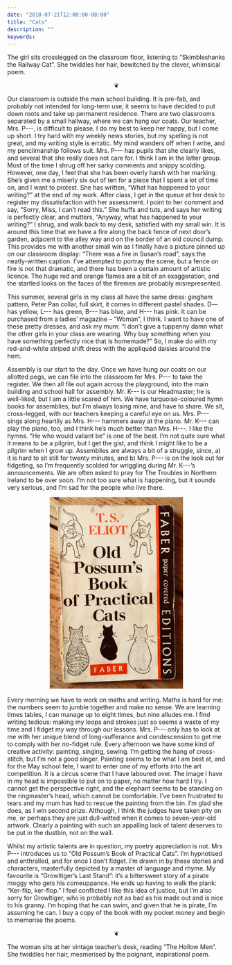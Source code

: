```yaml
---
date: "2018-07-21T12:00:00-08:00"
title: "Cats"
description: ""
keywords:
---
```


The girl sits crosslegged on the classroom floor, listening to “Skimbleshanks the Railway Cat”. She
twiddles her hair, bewitched by the clever, whimsical poem.
<!--more-->

<center>
❦
</center>

Our classroom is outside the main school building. It is pre-fab, and probably not intended for
long-term use; it seems to have decided to put down roots and take up permanent residence. There are
two classrooms separated by a small hallway, where we can hang our coats. Our teacher, Mrs. P---, is
difficult to please. I do my best to keep her happy, but I come up short. I try hard with my weekly
news stories, but my spelling is not great, and my writing style is erratic. My mind wanders off
when I write, and my pencilmanship follows suit. Mrs. P--- has pupils that she clearly likes, and
several that she really does not care for. I think I am in the latter group. Most of the time I
shrug off her sarky comments and snippy scolding. However, one day, I feel that she has been overly
harsh with her marking. She’s given me a miserly six out of ten for a piece that I spent a lot of
time on, and I want to protest. She has written, “What has happened to your writing?” at the end of
my work. After class, I get in the queue at her desk to register my dissatisfaction with her
assessment. I point to her comment and say, “Sorry, Miss, I can’t read this.” She huffs and tuts,
and says her writing is perfectly clear, and mutters, “Anyway, what has happened to your writing?” I
shrug, and walk back to my desk, satisfied with my small win.  It is around this time that we have a
fire along the back fence of next door’s garden, adjacent to the alley way and on the border of an
old council dump. This provides me with another small win as I finally have a picture pinned up on
our classroom display: “There was a fire in Susan’s road”, says the neatly-written caption. I’ve
attempted to portray the scene, but a fence on fire is not that dramatic, and there has been a
certain amount of artistic licence. The huge red and orange flames are a bit of an exaggeration, and
the startled looks on the faces of the firemen are probably misrepresented.

This summer, several girls in my class all have the same dress: gingham pattern, Peter Pan collar,
full skirt, it comes in different pastel shades. D— has yellow, L--- has green, B--- has blue, and
H--- has pink. It can be purchased from a ladies’ magazine – “Woman”, I think. I want to have one of
these pretty dresses, and ask my mum: “I don’t give a tuppenny damn what the other girls in your
class are wearing. Why buy something when you have something perfectly nice that is homemade?”  So,
I make do with my red-and-white striped shift dress with the appliquéd daisies around the hem.

Assembly is our start to the day. Once we have hung our coats on our allotted pegs, we can file into
the classroom for Mrs. P--- to take the register. We then all file out again across the playground,
into the main building and school hall for assembly. Mr. K--- is our Headmaster; he is well-liked,
but I am a little scared of him. We have turquoise-coloured hymn books for assemblies, but I’m
always losing mine, and have to share. We sit, cross-legged, with our teachers keeping a careful eye
on us. Mrs. P--- sings along heartily as Mrs. H--- hammers away at the piano. Mr. K--- can play the
piano, too, and I think he’s much better than Mrs. H---. I like the hymns. “He who would valiant be”
is one of the best. I’m not quite sure what it means to be a pilgrim, but I get the gist, and think
I might like to be a pilgrim when I grow up. Assemblies are always a bit of a struggle, since, a) it
is hard to sit still for twenty minutes, and b) Mrs. P--- is on the look out for fidgeting, so I’m
frequently scolded for wriggling during Mr. K---’s announcements. We are often asked to pray for The
Troubles in Northern Ireland to be over soon. I’m not too sure what is happening, but it sounds very
serious, and I’m sad for the people who live there.

<center>
<img style="max-width:22em;" src="/images/IMG_0783.jpg" alt="Old Possum's Book of Practical Cats"/>
</center>

Every morning we have to work on maths and writing. Maths is hard for me: the numbers seem to jumble
together and make no sense. We are learning times tables, I can manage up to eight times, but nine
alludes me. I find writing tedious: making my loops and strokes just so seems a waste of my time and
I fidget my way through our lessons. Mrs. P--- only has to look at me with her unique blend of
long-sufferance and condescension to get me to comply with her no-fidget rule. Every afternoon we
have some kind of creative activity: painting, singing, sewing. I’m getting the hang of
cross-stitch, but I’m not a good singer. Painting seems to be what I am best at, and for the May
school fete, I want to enter one of my efforts into the art competition. It is a circus scene that I
have laboured over. The image I have in my head is impossible to put on to paper, no matter how hard
I try. I cannot get the perspective right, and the elephant seems to be standing on the ringmaster’s
head, which cannot be comfortable. I’ve been frustrated to tears and my mum has had to rescue the
painting from the bin. I’m glad she does, as I win second prize. Although, I think the judges have
taken pity on me, or perhaps they are just dull-witted when it comes to seven-year-old
artwork. Clearly a painting with such an appalling lack of talent deserves to be put in the dustbin,
not on the wall.

Whilst my artistic talents are in question, my poetry appreciation is not. Mrs P--- introduces us to
“Old Possum’s Book of Practical Cats”. I’m hypnotised and enthralled, and for once I don’t
fidget. I’m drawn in by these stories and characters, masterfully depicted by a master of language
and rhyme. My favourite is “Growltiger’s Last Stand”: it’s a bittersweet story of a pirate moggy who
gets his comeuppance. He ends up having to walk the plank: “Ker-flip, ker-flop.” I feel conflicted I
like this idea of justice, but I’m also sorry for Growltiger, who is probably not as bad as his made
out and is nice to his granny. I’m hoping that he can swim, and given that he is pirate, I’m
assuming he can. I buy a copy of the book with my pocket money and begin to memorise the poems.

<center>
❦
</center>

The woman sits at her vintage teacher’s desk, reading “The Hollow Men”. She twiddles her hair,
mesmerised by the poignant, inspirational poem.
